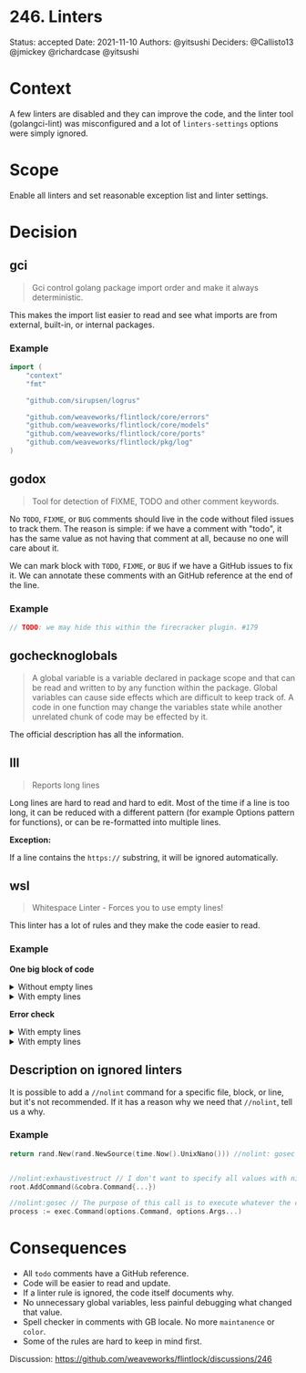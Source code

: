 # 246. Linters

Status: accepted
Date: 2021-11-10
Authors: @yitsushi
Deciders: @Callisto13 @jmickey @richardcase @yitsushi

# Context

A few linters are disabled and they can improve the code, and the linter tool
(golangci-lint) was misconfigured and a lot of `linters-settings` options were
simply ignored.

# Scope

Enable all linters and set reasonable exception list and linter settings.

# Decision

## gci

> Gci control golang package import order and make it always deterministic.

This makes the import list easier to read and see what imports are from external,
built-in, or internal packages.

### Example

```go
import (
	"context"
	"fmt"

	"github.com/sirupsen/logrus"

	"github.com/weaveworks/flintlock/core/errors"
	"github.com/weaveworks/flintlock/core/models"
	"github.com/weaveworks/flintlock/core/ports"
	"github.com/weaveworks/flintlock/pkg/log"
)
```

## godox

> Tool for detection of FIXME, TODO and other comment keywords.

No `TODO`, `FIXME`, or `BUG` comments should live in the code without filed
issues to track them.  The reason is simple: if we have a comment with "todo",
it has the same value as not having that comment at all, because no one will
care about it.

We can mark block with `TODO`, `FIXME`, or `BUG` if we have a GitHub issues to
fix it. We can annotate these comments with an GitHub reference at the end of
the line.

### Example

```go
// TODO: we may hide this within the firecracker plugin. #179
```

## gochecknoglobals

> A global variable is a variable declared in package scope and that can be
> read and written to by any function within the package. Global variables can
> cause side effects which are difficult to keep track of. A code in one
> function may change the variables state while another unrelated chunk of code
> may be effected by it.

The official description has all the information.

## lll

> Reports long lines

Long lines are hard to read and hard to edit. Most of the time if a line is too
long, it can be reduced with a different pattern (for example Options pattern
for functions), or can be re-formatted into multiple lines.

**Exception:**

If a line contains the `https://` substring, it will be ignored automatically.

## wsl

> Whitespace Linter - Forces you to use empty lines!

This linter has a lot of rules and they make the code easier to read.

### Example

**One big block of code**

<details>
  <summary>Without empty lines</summary>

```go
stdOutFile, err := p.fs.OpenFile(vmState.StdoutPath(), os.O_WRONLY|os.O_CREATE|os.O_APPEND, defaults.DataFilePerm)
if err != nil {
  return nil, fmt.Errorf("opening stdout file %s: %w", vmState.StdoutPath(), err)
}
stdErrFile, err := p.fs.OpenFile(vmState.StderrPath(), os.O_WRONLY|os.O_CREATE|os.O_APPEND, defaults.DataFilePerm)
if err != nil {
  return nil, fmt.Errorf("opening sterr file %s: %w", vmState.StderrPath(), err)
}
cmd.Stderr = stdErrFile
cmd.Stdout = stdOutFile
cmd.Stdin = &bytes.Buffer{}
if !exists {
  if err = p.fs.MkdirAll(vmState.Root(), defaults.DataDirPerm); err != nil {
    return fmt.Errorf("creating state directory %s: %w", vmState.Root(), err)
  }
}
```
</details>

<details>
  <summary>With empty lines</summary>

```go
stdOutFile, err := p.fs.OpenFile(vmState.StdoutPath(), os.O_WRONLY|os.O_CREATE|os.O_APPEND, defaults.DataFilePerm)
if err != nil {
  return nil, fmt.Errorf("opening stdout file %s: %w", vmState.StdoutPath(), err)
}

stdErrFile, err := p.fs.OpenFile(vmState.StderrPath(), os.O_WRONLY|os.O_CREATE|os.O_APPEND, defaults.DataFilePerm)
if err != nil {
  return nil, fmt.Errorf("opening sterr file %s: %w", vmState.StderrPath(), err)
}

cmd.Stderr = stdErrFile
cmd.Stdout = stdOutFile
cmd.Stdin = &bytes.Buffer{}

if !exists {
  if err = p.fs.MkdirAll(vmState.Root(), defaults.DataDirPerm); err != nil {
    return fmt.Errorf("creating state directory %s: %w", vmState.Root(), err)
  }
}
```
</details>

**Error check**

<details>
  <summary>With empty lines</summary>

```go
vmState := NewState(*vmid, p.config.StateRoot, p.fs)
pidPath := vmState.PIDPath()
exists, err := afero.Exists(p.fs, pidPath)
if err != nil {
	return ports.MicroVMStateUnknown, fmt.Errorf("checking pid file exists: %w", err)
}
if !exists {
	return ports.MicroVMStatePending, nil
}
```
</details>

<details>
  <summary>With empty lines</summary>

```go
vmState := NewState(*vmid, p.config.StateRoot, p.fs)
pidPath := vmState.PIDPath()

exists, err := afero.Exists(p.fs, pidPath)
if err != nil {
	return ports.MicroVMStateUnknown, fmt.Errorf("checking pid file exists: %w", err)
}

if !exists {
	return ports.MicroVMStatePending, nil
}
```
</details>

## Description on ignored linters

It is possible to add a `//nolint` command for a specific file, block, or line,
but it's not recommended. If it has a reason why we need that `//nolint`, tell
us a why.


### Example

```go
return rand.New(rand.NewSource(time.Now().UnixNano())) //nolint: gosec // It's not a security context.


//nolint:exhaustivestruct // I don't want to specify all values with nil.
root.AddCommand(&cobra.Command{...})

//nolint:gosec // The purpose of this call is to execute whatever the caller wants.
process := exec.Command(options.Command, options.Args...)
```

# Consequences

* All `todo` comments have a GitHub reference.
* Code will be easier to read and update.
* If a linter rule is ignored, the code itself documents why.
* No unnecessary global variables, less painful debugging what changed that value.
* Spell checker in comments with GB locale. No more `maintanence` or `color`.
* Some of the rules are hard to keep in mind first.

Discussion: https://github.com/weaveworks/flintlock/discussions/246
